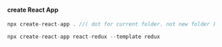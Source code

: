 #### create React App
```js
npx create-react-app . //( dot for current folder. not new folder )

npx create-react-app react-redux --template redux
```
